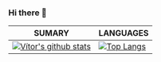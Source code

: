 ### Hi there 👋

<!--
**vitormarcal/vitormarcal** is a ✨ _special_ ✨ repository because its `README.md` (this file) appears on your GitHub profile.

Here are some ideas to get you started:

- 🔭 I’m currently working on ...
- 🌱 I’m currently learning ...
- 👯 I’m looking to collaborate on ...
- 🤔 I’m looking for help with ...
- 💬 Ask me about ...
- 📫 How to reach me: ...
- 😄 Pronouns: ...
- ⚡ Fun fact: ...
-->

| **SUMARY**                                                                                                                                              | **LANGUAGES**                                                                                                                                         |
| ------------------------------------------------------------------------------------------------------------------------------------------------------- | ----------------------------------------------------------------------------------------------------------------------------------------------------- |
| [![Vítor's github stats](https://github-readme-stats.vercel.app/api?username=vitormarcal&show_icons=true)](https://github.com/vitormarcal/github-readme-stats) | [![Top Langs](https://github-readme-stats.vercel.app/api/top-langs/?username=vitormarcal&layout=compact)](https://github.com/vitormarcal/github-readme-stats) |

